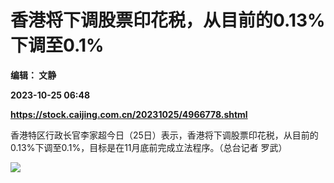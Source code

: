 # 香港将下调股票印花税，从目前的0.13%下调至0.1%
**编辑： 文静**

**2023-10-25 06:48**

**https://stock.caijing.com.cn/20231025/4966778.shtml**

香港特区行政长官李家超今日（25日）表示，香港将下调股票印花税，从目前的0.13%下调至0.1%，目标是在11月底前完成立法程序。（总台记者 罗武）

![](https://n.sinaimg.cn/spider20231025/246/w695h351/20231025/3d23-3571734d53dda9a5dd5f312134707723.png)